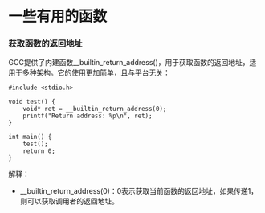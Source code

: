 # 一些有用的函数

###  获取函数的返回地址

GCC提供了内建函数__builtin_return_address()，用于获取函数的返回地址，适用于多种架构。它的使用更加简单，且与平台无关：

```
#include <stdio.h>

void test() {
    void* ret = __builtin_return_address(0);
    printf("Return address: %p\n", ret);
}

int main() {
    test();
    return 0;
}
```

解释：
- __builtin_return_address(0)：0表示获取当前函数的返回地址，如果传递1，则可以获取调用者的返回地址。